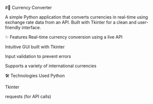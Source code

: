 
#💱 Currency Converter

A simple Python application that converts currencies in real-time using exchange rate data from an API.
Built with Tkinter for a clean and user-friendly interface.

✨ Features
Real-time currency conversion using a live API

Intuitive GUI built with Tkinter

Input validation to prevent errors

Supports a variety of international currencies

🛠️ Technologies Used
Python

Tkinter

requests (for API calls)


